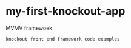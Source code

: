 my-first-knockout-app
=====================

MVMV framewoek
  
  
    knockout front end framework code examples 
